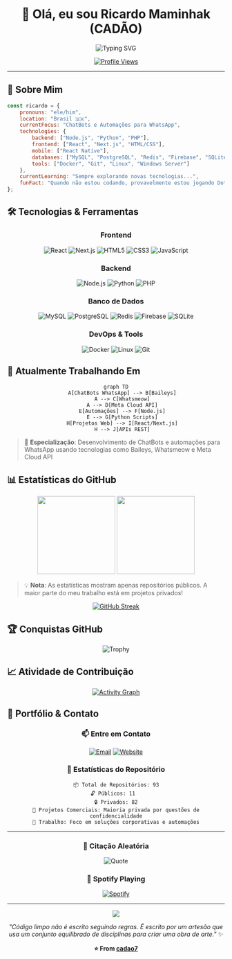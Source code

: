 <div align="center">

# 👋 Olá, eu sou Ricardo Maminhak (CADÃO)

<img src="https://readme-typing-svg.herokuapp.com?font=Fira+Code&weight=500&size=22&pause=1000&color=00D9FF&center=true&vCenter=true&width=435&lines=Desenvolvedor+FullStack;Especialista+em+ChatBots;Entusiasta+Linux;Gamer+%F0%9F%8E%AE+(Dota+2)" alt="Typing SVG" />

[![Profile Views](https://komarev.com/ghpvc/?username=cadao7&label=Visualizações&color=00d9ff&style=for-the-badge)](https://github.com/cadao7)

</div>

---

## 🚀 Sobre Mim

```javascript
const ricardo = {
    pronouns: "ele/him",
    location: "Brasil 🇧🇷",
    currentFocus: "ChatBots e Automações para WhatsApp",
    technologies: {
        backend: ["Node.js", "Python", "PHP"],
        frontend: ["React", "Next.js", "HTML/CSS"],
        mobile: ["React Native"],
        databases: ["MySQL", "PostgreSQL", "Redis", "Firebase", "SQLite"],
        tools: ["Docker", "Git", "Linux", "Windows Server"]
    },
    currentLearning: "Sempre explorando novas tecnologias...",
    funFact: "Quando não estou codando, provavelmente estou jogando Dota 2! 🎮"
};
```

## 🛠️ Tecnologias & Ferramentas

<div align="center">

### Frontend
![React](https://img.shields.io/badge/React-20232A?style=for-the-badge&logo=react&logoColor=61DAFB)
![Next.js](https://img.shields.io/badge/Next.js-000000?style=for-the-badge&logo=next.js&logoColor=white)
![HTML5](https://img.shields.io/badge/HTML5-E34F26?style=for-the-badge&logo=html5&logoColor=white)
![CSS3](https://img.shields.io/badge/CSS3-1572B6?style=for-the-badge&logo=css3&logoColor=white)
![JavaScript](https://img.shields.io/badge/JavaScript-F7DF1E?style=for-the-badge&logo=javascript&logoColor=black)

### Backend
![Node.js](https://img.shields.io/badge/Node.js-43853D?style=for-the-badge&logo=node.js&logoColor=white)
![Python](https://img.shields.io/badge/Python-3776AB?style=for-the-badge&logo=python&logoColor=white)
![PHP](https://img.shields.io/badge/PHP-777BB4?style=for-the-badge&logo=php&logoColor=white)

### Banco de Dados
![MySQL](https://img.shields.io/badge/MySQL-00000F?style=for-the-badge&logo=mysql&logoColor=white)
![PostgreSQL](https://img.shields.io/badge/PostgreSQL-316192?style=for-the-badge&logo=postgresql&logoColor=white)
![Redis](https://img.shields.io/badge/Redis-DC382D?style=for-the-badge&logo=redis&logoColor=white)
![Firebase](https://img.shields.io/badge/Firebase-039BE5?style=for-the-badge&logo=Firebase&logoColor=white)
![SQLite](https://img.shields.io/badge/SQLite-07405E?style=for-the-badge&logo=sqlite&logoColor=white)

### DevOps & Tools
![Docker](https://img.shields.io/badge/Docker-2496ED?style=for-the-badge&logo=docker&logoColor=white)
![Linux](https://img.shields.io/badge/Linux-FCC624?style=for-the-badge&logo=linux&logoColor=black)
![Git](https://img.shields.io/badge/Git-F05032?style=for-the-badge&logo=git&logoColor=white)

</div>

## 🔭 Atualmente Trabalhando Em

<div align="center">

```mermaid
graph TD
    A[ChatBots WhatsApp] --> B[Baileys]
    A --> C[Whatsmeow]
    A --> D[Meta Cloud API]
    E[Automações] --> F[Node.js]
    E --> G[Python Scripts]
    H[Projetos Web] --> I[React/Next.js]
    H --> J[APIs REST]
```

</div>

> 🤖 **Especialização**: Desenvolvimento de ChatBots e automações para WhatsApp usando tecnologias como Baileys, Whatsmeow e Meta Cloud API

## 📊 Estatísticas do GitHub

<div align="center">
  
<img height="180em" src="https://github-readme-stats.vercel.app/api?username=cadao7&show_icons=true&theme=tokyonight&include_all_commits=true&count_private=false"/>
<img height="180em" src="https://github-readme-stats.vercel.app/api/top-langs/?username=cadao7&layout=compact&langs_count=7&theme=tokyonight"/>

</div>

> 💡 **Nota**: As estatísticas mostram apenas repositórios públicos. A maior parte do meu trabalho está em projetos privados!

<div align="center">

[![GitHub Streak](https://github-readme-streak-stats.herokuapp.com?user=cadao7&theme=tokyonight&hide_border=true&border_radius=10&date_format=j%20M%5B%20Y%5D)](https://git.io/streak-stats)

</div>

## 🏆 Conquistas GitHub

<div align="center">

![Trophy](https://github-profile-trophy.vercel.app/?username=cadao7&theme=tokyonight&no-frame=false&no-bg=false&margin-w=4)

</div>

## 📈 Atividade de Contribuição

<div align="center">

[![Activity Graph](https://github-readme-activity-graph.vercel.app/graph?username=cadao7&bg_color=1a1b27&color=38bdae&line=70a5fd&point=bf91f3&area=true&hide_border=true)](https://github.com/ashutosh00710/github-readme-activity-graph)

</div>

## 💼 Portfólio & Contato

<div align="center">

### 📫 Entre em Contato

[![Email](https://img.shields.io/badge/Email-D14836?style=for-the-badge&logo=gmail&logoColor=white)](mailto:ricardo.maminhak@gmail.com)
[![Website](https://img.shields.io/badge/Website-000000?style=for-the-badge&logo=About.me&logoColor=white)](https://sonho.digital)

### 🎯 Estatísticas do Repositório
```
📦 Total de Repositórios: 93
🔓 Públicos: 11  
🔒 Privados: 82
💼 Projetos Comerciais: Maioria privada por questões de confidencialidade
🏢 Trabalho: Foco em soluções corporativas e automações
```

</div>

---

<div align="center">

### 💭 Citação Aleatória

![Quote](https://quotes-github-readme.vercel.app/api?type=horizontal&theme=tokyonight)

### 🎵 Spotify Playing

[![Spotify](https://spotify-github-profile.vercel.app/api/view?uid=YOUR_SPOTIFY_ID&cover_image=true&theme=novatorem&show_offline=false&background_color=121212&interchange=false&bar_color=53b14f&bar_color_cover=false)](https://spotify-github-profile.vercel.app/api/view?uid=YOUR_SPOTIFY_ID&redirect=true)

---

<img src="https://capsule-render.vercel.app/api?type=waving&color=gradient&height=100&section=footer"/>

*"Código limpo não é escrito seguindo regras. É escrito por um artesão que usa um conjunto equilibrado de disciplinas para criar uma obra de arte."* ✨

**⭐ From [cadao7](https://github.com/cadao7)**

</div>
